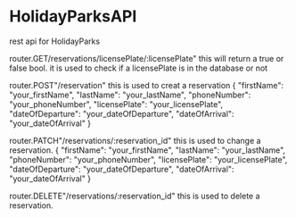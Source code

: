 # HolidayParksAPI
rest api for HolidayParks 


router.GET/reservations/licensePlate/:licensePlate"
this will return a true or false bool. it is used to check if a licensePlate is in the database or not

router.POST"/reservation"
this is used to creat a reservation
{ 
    "firstName": "your_firstName",
    "lastName": "your_lastName",
    "phoneNumber": "your_phoneNumber",
    "licensePlate": "your_licensePlate",
    "dateOfDeparture": "your_dateOfDeparture",
    "dateOfArrival": "your_dateOfArrival"
}

router.PATCH"/reservations/:reservation_id"
this is used to change a reservation.
{ 
    "firstName": "your_firstName",
    "lastName": "your_lastName",
    "phoneNumber": "your_phoneNumber",
    "licensePlate": "your_licensePlate",
    "dateOfDeparture": "your_dateOfDeparture",
    "dateOfArrival": "your_dateOfArrival"
}

router.DELETE"/reservations/:reservation_id"
this is used to delete a reservation. 